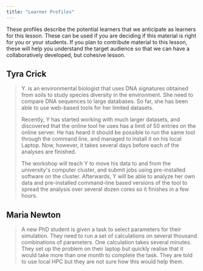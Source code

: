 ```yaml
---
title: "Learner Profiles"
---
```


These profiles describe the potential learners that we anticipate as learners for this lesson. These can be used if you are deciding if this material is right for you or your students. If you plan to contribute material to this lesson, these will help you understand the target audience so that we can have a collaboratively developed, but cohesive lesson.    

## Tyra Crick
 
> Y. is an environmental biologist that uses DNA signatures obtained from
> soils to study species diversity in the environment. 
> She need to compare DNA sequences to large databases. So far, she has
> been able to use web-based tools for her limited datasets.
> 
> Recently, Y has started working with much larger datasets, and
> discovered that the online tool he uses has a limit of 50 entries on the
> online server. 
> He has heard it should be possible to run the same tool through the
> command line, and managed to install it on his local Laptop. 
> Now, however, it takes several days before each of the analyses are
> finished.
> 
> The workshop will teach Y to move his data to and from the university's
> computer cluster, and submit jobs using pre-installed software on the
> cluster. 
> Afterwards, Y will be able to analyze her own data and pre-installed
> command-line based versions of the tool
> to spread the analysis over several dozen cores so it finishes in a few
> hours.

## Maria Newton
 
> A new PhD student is given a task to select parameters for their
> simulation.  They need to run a set of calculations on several thousand 
> combinations of parameters.  One calculation takes several minutes. 
> They set up the problem on their laptop but quickly realise 
> that it would take more than one month to complete the task. 
> They are told to use local HPC but they are not sure how this would help
> them.

